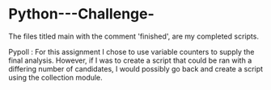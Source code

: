 # Python---Challenge-

The files titled main with the comment 'finished', are my completed scripts. 

Pypoll : 
For this assignment I chose to use variable counters to supply the final analysis. However, if I was to create a script that could be ran with a differing number of candidates, I would possibly go back and create a script using the collection module. 
